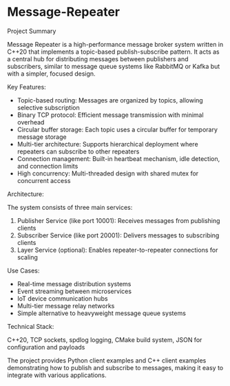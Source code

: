 

# Message-Repeater

Project Summary

Message Repeater is a high-performance message broker system written in C++20 that implements a topic-based publish-subscribe pattern. It acts as a central hub for distributing messages between publishers and subscribers, similar to message queue systems like RabbitMQ or Kafka but with a simpler, focused design.

Key Features:

- Topic-based routing: Messages are organized by topics, allowing selective subscription
- Binary TCP protocol: Efficient message transmission with minimal overhead
- Circular buffer storage: Each topic uses a circular buffer for temporary message storage
- Multi-tier architecture: Supports hierarchical deployment where repeaters can subscribe to other repeaters
- Connection management: Built-in heartbeat mechanism, idle detection, and connection limits
- High concurrency: Multi-threaded design with shared mutex for concurrent access

Architecture:

The system consists of three main services:
1. Publisher Service (like port 10001): Receives messages from publishing clients
2. Subscriber Service (like port 20001): Delivers messages to subscribing clients
3. Layer Service (optional): Enables repeater-to-repeater connections for scaling

Use Cases:

- Real-time message distribution systems
- Event streaming between microservices
- IoT device communication hubs
- Multi-tier message relay networks
- Simple alternative to heavyweight message queue systems

Technical Stack:

C++20, TCP sockets, spdlog logging, CMake build system, JSON for configuration and payloads

The project provides Python client examples and C++ client examples demonstrating how to publish and subscribe to messages, making it easy to integrate with various applications.